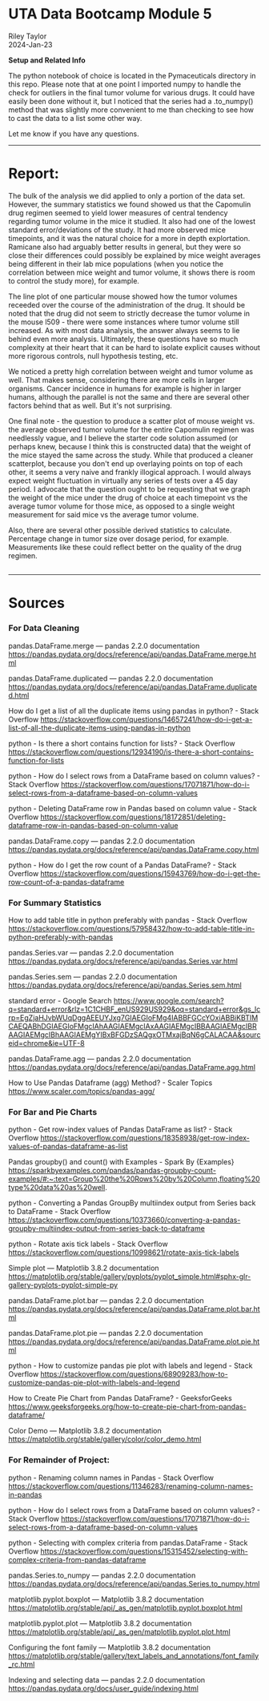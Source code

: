 UTA Data Bootcamp Module 5
==========================

Riley Taylor  
2024-Jan-23

**Setup and Related Info**

The python notebook of choice is located in the Pymaceuticals directory in this repo. Please note that at one point I imported numpy to handle the check for outliers in the final tumor volume for various drugs. It could have easily been done without it, but I noticed that the series had a .to_numpy() method that was slightly more convenient to me than checking to see how to cast the data to a list some other way.

Let me know if you have any questions.


-----------------------------------------




# Report:

The bulk of the analysis we did applied to only a portion of the data set. However, the summary statistics we found showed us that the Capomulin drug regimen seemed to yield lower measures of central tendency regarding tumor volume in the mice it studied. It also had one of the lowest standard error/deviations of the study. It had more observed mice timepoints, and it was the natural choice for a more in depth explortation. Ramicane also had arguably better results in general, but they were so close their differences could possibly be explained by mice weight averages being different in their lab mice populations (when you notice the correlation between mice weight and tumor volume, it shows there is room to control the study more), for example. 

The line plot of one particular mouse showed how the tumor volumes receeded over the course of the administration of the drug. It should be noted that the drug did not seem to strictly decrease the tumor volume in the mouse l509 - there were some instances where tumor volume still increased. As with most data analysis, the answer always seems to lie behind even more analysis. Ultimately, these questions have so much complexity at their heart that it can be hard to isolate explicit causes without more rigorous controls, null hypothesis testing, etc. 

We noticed a pretty high correlation between weight and tumor volume as well. That makes sense, considering there are more cells in larger organisms. Cancer incidence in humans for example is higher in larger humans, although the parallel is not the same and there are several other factors behind that as well. But it's not surprising. 

One final note - the question to produce a scatter plot of mouse weight vs. the average observed tumor volume for the entire Capomulin regimen was needlessly vague, and I believe the starter code solution assumed (or perhaps knew, because I think this is constructed data) that the weight of the mice stayed the same across the study. While that produced a cleaner scatterplot, because you don't end up overlaying points on top of each other, it seems a very naive and frankly illogical approach. I would always expect weight fluctuation in virtually any series of tests over a 45 day period. I advocate that the question ought to be requesting that we graph the weight of the mice under the drug of choice at each timepoint vs the average tumor volume for those mice, as opposed to a single weight measurement for said mice vs the average tumor volume. 

Also, there are several other possible derived statistics to calculate. Percentage change in tumor size over dosage period, for example. Measurements like these could reflect better on the quality of the drug regimen. 


## 



------------------------

# Sources


### For Data Cleaning

pandas.DataFrame.merge — pandas 2.2.0 documentation
https://pandas.pydata.org/docs/reference/api/pandas.DataFrame.merge.html

pandas.DataFrame.duplicated — pandas 2.2.0 documentation
https://pandas.pydata.org/docs/reference/api/pandas.DataFrame.duplicated.html

How do I get a list of all the duplicate items using pandas in python? - Stack Overflow
https://stackoverflow.com/questions/14657241/how-do-i-get-a-list-of-all-the-duplicate-items-using-pandas-in-python


python - Is there a short contains function for lists? - Stack Overflow
https://stackoverflow.com/questions/12934190/is-there-a-short-contains-function-for-lists

python - How do I select rows from a DataFrame based on column values? - Stack Overflow
https://stackoverflow.com/questions/17071871/how-do-i-select-rows-from-a-dataframe-based-on-column-values

python - Deleting DataFrame row in Pandas based on column value - Stack Overflow
https://stackoverflow.com/questions/18172851/deleting-dataframe-row-in-pandas-based-on-column-value

pandas.DataFrame.copy — pandas 2.2.0 documentation
https://pandas.pydata.org/docs/reference/api/pandas.DataFrame.copy.html

python - How do I get the row count of a Pandas DataFrame? - Stack Overflow
https://stackoverflow.com/questions/15943769/how-do-i-get-the-row-count-of-a-pandas-dataframe



### For Summary Statistics

How to add table title in python preferably with pandas - Stack Overflow
https://stackoverflow.com/questions/57958432/how-to-add-table-title-in-python-preferably-with-pandas

pandas.Series.var — pandas 2.2.0 documentation
https://pandas.pydata.org/docs/reference/api/pandas.Series.var.html

pandas.Series.sem — pandas 2.2.0 documentation
https://pandas.pydata.org/docs/reference/api/pandas.Series.sem.html

standard error - Google Search
https://www.google.com/search?q=standard+error&rlz=1C1CHBF_enUS929US929&oq=standard+error&gs_lcrp=EgZjaHJvbWUqDggAEEUYJxg7GIAEGIoFMg4IABBFGCcYOxiABBiKBTIMCAEQABhDGIAEGIoFMgcIAhAAGIAEMgcIAxAAGIAEMgcIBBAAGIAEMgcIBRAAGIAEMgcIBhAAGIAEMgYIBxBFGDzSAQgxOTMxajBqN6gCALACAA&sourceid=chrome&ie=UTF-8

pandas.DataFrame.agg — pandas 2.2.0 documentation
https://pandas.pydata.org/docs/reference/api/pandas.DataFrame.agg.html

How to Use Pandas Dataframe (agg) Method? - Scaler Topics
https://www.scaler.com/topics/pandas-agg/



### For Bar and Pie Charts


python - Get row-index values of Pandas DataFrame as list? - Stack Overflow
https://stackoverflow.com/questions/18358938/get-row-index-values-of-pandas-dataframe-as-list

Pandas groupby() and count() with Examples - Spark By {Examples}
https://sparkbyexamples.com/pandas/pandas-groupby-count-examples/#:~:text=Group%20the%20Rows%20by%20Column,floating%20type%20data%20as%20well.

python - Converting a Pandas GroupBy multiindex output from Series back to DataFrame - Stack Overflow
https://stackoverflow.com/questions/10373660/converting-a-pandas-groupby-multiindex-output-from-series-back-to-dataframe

python - Rotate axis tick labels - Stack Overflow
https://stackoverflow.com/questions/10998621/rotate-axis-tick-labels

Simple plot — Matplotlib 3.8.2 documentation
https://matplotlib.org/stable/gallery/pyplots/pyplot_simple.html#sphx-glr-gallery-pyplots-pyplot-simple-py

pandas.DataFrame.plot.bar — pandas 2.2.0 documentation
https://pandas.pydata.org/docs/reference/api/pandas.DataFrame.plot.bar.html

pandas.DataFrame.plot.pie — pandas 2.2.0 documentation
https://pandas.pydata.org/docs/reference/api/pandas.DataFrame.plot.pie.html

python - How to customize pandas pie plot with labels and legend - Stack Overflow
https://stackoverflow.com/questions/68909283/how-to-customize-pandas-pie-plot-with-labels-and-legend

How to Create Pie Chart from Pandas DataFrame? - GeeksforGeeks
https://www.geeksforgeeks.org/how-to-create-pie-chart-from-pandas-dataframe/

Color Demo — Matplotlib 3.8.2 documentation
https://matplotlib.org/stable/gallery/color/color_demo.html



### For Remainder of Project:

python - Renaming column names in Pandas - Stack Overflow
https://stackoverflow.com/questions/11346283/renaming-column-names-in-pandas

python - How do I select rows from a DataFrame based on column values? - Stack Overflow
https://stackoverflow.com/questions/17071871/how-do-i-select-rows-from-a-dataframe-based-on-column-values

python - Selecting with complex criteria from pandas.DataFrame - Stack Overflow
https://stackoverflow.com/questions/15315452/selecting-with-complex-criteria-from-pandas-dataframe

pandas.Series.to_numpy — pandas 2.2.0 documentation
https://pandas.pydata.org/docs/reference/api/pandas.Series.to_numpy.html

matplotlib.pyplot.boxplot — Matplotlib 3.8.2 documentation
https://matplotlib.org/stable/api/_as_gen/matplotlib.pyplot.boxplot.html

matplotlib.pyplot.plot — Matplotlib 3.8.2 documentation
https://matplotlib.org/stable/api/_as_gen/matplotlib.pyplot.plot.html

Configuring the font family — Matplotlib 3.8.2 documentation
https://matplotlib.org/stable/gallery/text_labels_and_annotations/font_family_rc.html

Indexing and selecting data — pandas 2.2.0 documentation
https://pandas.pydata.org/docs/user_guide/indexing.html

